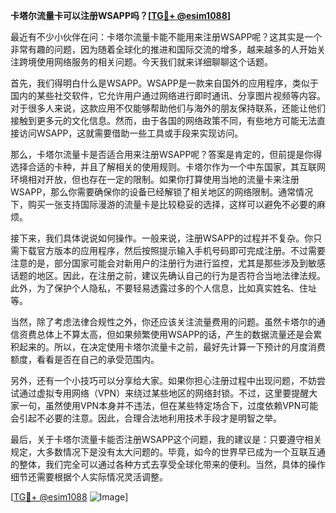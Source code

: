 **卡塔尔流量卡可以注册WSAPP吗？[[TG💪+ @esim1088](https://t.me/s/esim1088)]**

最近有不少小伙伴在问：卡塔尔流量卡能不能用来注册WSAPP呢？这其实是一个非常有趣的问题，因为随着全球化的推进和国际交流的增多，越来越多的人开始关注跨境使用网络服务的相关问题。今天我们就来详细聊聊这个话题。

首先，我们得明白什么是WSAPP。WSAPP是一款来自国外的应用程序，类似于国内的某些社交软件，它允许用户通过网络进行即时通讯、分享图片视频等内容。对于很多人来说，这款应用不仅能够帮助他们与海外的朋友保持联系，还能让他们接触到更多元的文化信息。然而，由于各国的网络政策不同，有些地方可能无法直接访问WSAPP，这就需要借助一些工具或手段来实现访问。

那么，卡塔尔流量卡是否适合用来注册WSAPP呢？答案是肯定的，但前提是你得选择合适的卡种，并且了解相关的使用规则。卡塔尔作为一个中东国家，其互联网环境相对开放，但也存在一定的限制。如果你打算使用当地的流量卡来注册WSAPP，那么你需要确保你的设备已经解锁了相关地区的网络限制。通常情况下，购买一张支持国际漫游的流量卡是比较稳妥的选择，这样可以避免不必要的麻烦。

接下来，我们具体说说如何操作。一般来说，注册WSAPP的过程并不复杂。你只需下载官方版本的应用程序，然后按照提示输入手机号码即可完成注册。不过需要注意的是，部分国家可能会对新用户的注册行为进行监控，尤其是那些涉及到敏感话题的地区。因此，在注册之前，建议先确认自己的行为是否符合当地法律法规。此外，为了保护个人隐私，不要轻易透露过多的个人信息，比如真实姓名、住址等。

当然，除了考虑法律合规性之外，你还应该关注流量费用的问题。虽然卡塔尔的通信资费总体上不算太高，但如果频繁使用WSAPP的话，产生的数据流量还是会累积起来的。所以，在决定使用卡塔尔流量卡之前，最好先计算一下预计的月度消费额度，看看是否在自己的承受范围内。

另外，还有一个小技巧可以分享给大家。如果你担心注册过程中出现问题，不妨尝试通过虚拟专用网络（VPN）来绕过某些地区的网络封锁。不过，这里要提醒大家一句，虽然使用VPN本身并不违法，但在某些特定场合下，过度依赖VPN可能会引起不必要的注意。因此，合理合法地利用技术手段才是明智之举。

最后，关于卡塔尔流量卡能否注册WSAPP这个问题，我的建议是：只要遵守相关规定，大多数情况下是没有太大问题的。毕竟，如今的世界早已成为一个互联互通的整体，我们完全可以通过各种方式去享受全球化带来的便利。当然，具体的操作细节还需要根据个人实际情况灵活调整。

[[TG💪+ @esim1088](https://t.me/s/esim1088) ![Image](https://i.postimg.cc/4NQfJmqS/Snipaste-2025-05-13-00-14-12.png)]